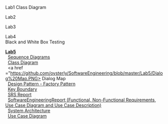 Lab1 
  Class Diagram
  
Lab2


Lab3


Lab4 <br/>
  Black and White Box Testing

<b><a href = "https://github.com/oysterly/SoftwareEngineering/tree/master/Lab5">Lab5 </a><br/></b>
  &nbsp; <a href ="https://github.com/oysterly/SoftwareEngineering/tree/master/Lab5/SequenceDiagrams">Sequence Diagrams </a><br/>
  &nbsp; <a href ="https://github.com/oysterly/SoftwareEngineering/blob/master/Lab5/Class%20Diagram.jpg"> Class Diagram </a><br/>
  &nbsp; <a href ="https://github.com/oysterly/SoftwareEngineering/blob/master/Lab5/Dialog%20Map.PNG> Dialog Map </a><br/>
  &nbsp; <a href ="https://github.com/oysterly/SoftwareEngineering/blob/master/Lab5/FactoryPattern.jpg"> Design Pattern - Factory Pattern </a><br/>
  &nbsp; <a href ="https://github.com/oysterly/SoftwareEngineering/blob/master/Lab5/KeyBoundary.jpg"> Key Boundary </a><br/>
  &nbsp; <a href ="https://github.com/oysterly/SoftwareEngineering/blob/master/Lab5/SRS.docx"> SRS Report </a><br/>
  &nbsp; <a href ="https://github.com/oysterly/SoftwareEngineering/blob/master/Lab5/SoftwareEngineeringReport.docx"> SoftwareEngineeringReport (Functional, Non-Functional Requirements, Use Case Diagram and Use Case Description) </a><br/>
  &nbsp; <a href ="https://github.com/oysterly/SoftwareEngineering/blob/master/Lab5/System%20Architecture.pdf"> System Architecture </a><br/> 
  &nbsp; <a href ="https://github.com/oysterly/SoftwareEngineering/blob/master/Lab5/Use%20Case%20Diagram.JPG"> Use Case Diagram </a><br/>
